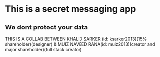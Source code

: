 # This is a secret messaging app
## We dont protect your data 
THIS IS A COLLAB BETWEEN KHALID SARKER (id:  ksarker2013)(15% shareholder)(designer) & MUIZ NAVEED RANA(id: muiz2013)(creator and major shareholder)(full stack creator)
